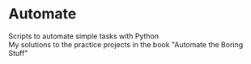# Automate
Scripts to automate simple tasks with Python<br>
My solutions to the practice projects in the book "Automate the Boring Stuff"
